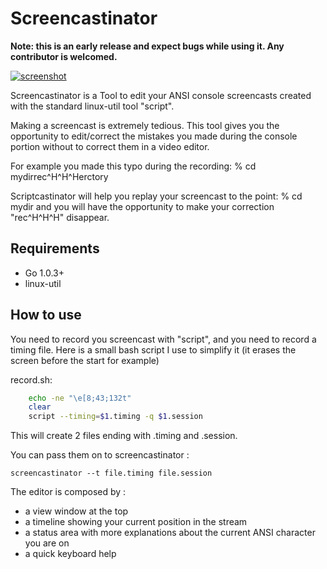 Screencastinator
================

**Note: this is an early release and expect bugs while using it. Any contributor is welcomed.**

[![screenshot](http://gbin.github.com/screencastinator/screencastinator.png)](http://gbin.github.com/screencastinator/screencastinator.png)


Screencastinator is a Tool to edit your ANSI console screencasts created with the standard linux-util tool "script".

Making a screencast is extremely tedious. This tool gives you the opportunity to edit/correct the mistakes you made during the console portion without to correct them in a video editor.

For example you made this typo during the recording: % cd mydirrec^H^H^Herctory

Scriptcastinator will help you replay your screencast to the point: % cd mydir and you will have the opportunity to make your correction "rec^H^H^H" disappear.


## Requirements ##
* Go 1.0.3+
* linux-util

## How to use ##

You need to record you screencast with "script", and you need to record a timing file.
Here is a small bash script I use to simplify it (it erases the screen before the start for example)

record.sh:

```BASH
    echo -ne "\e[8;43;132t"
    clear
    script --timing=$1.timing -q $1.session
```

This will create 2 files ending with .timing and .session.

You can pass them on to screencastinator :

```
screencastinator --t file.timing file.session
```

The editor is composed by :
- a view window at the top
- a timeline showing your current position in the stream
- a status area with more explanations about the current ANSI character you are on
- a quick keyboard help

